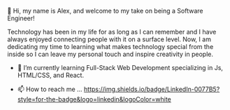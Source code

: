 👋 Hi, my name is Alex, and welcome to my take on being a Software Engineer!

Technology has been in my life for as long as I can remember and I have always enjoyed connecting people with it on a surface level. Now, I am
dedicating my time to learning what makes technology special from the inside so I can leave my personal touch and inspire creativity in people.

- 🌱 I’m currently learning Full-Stack Web Development specializing in Js, HTML/CSS, and React.

- 📫 How to reach me ...
https://img.shields.io/badge/LinkedIn-0077B5?style=for-the-badge&logo=linkedin&logoColor=white

<!---
a-guillu/a-guillu is a ✨ special ✨ repository because its `README.md` (this file) appears on your GitHub profile.
You can click the Preview link to take a look at your changes.
--->
